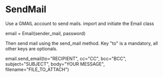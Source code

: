 # SendMail
Use a GMAIL account to send mails. 
import and initiate the Email class

email = Email(sender_mail, password)

Then send mail using the send_mail method. Key "to" is a mandatory, all other keys are optionals. 


email.send_email(to="RECIPIENT",
                 cc="CC",
                 bcc="BCC",
                 subject="SUBJECT",
                 body="YOUR MESSAGE",
                 filename="FILE_TO_ATTACH")

